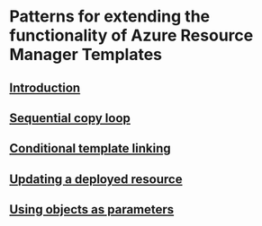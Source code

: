 # Patterns for extending the functionality of Azure Resource Manager Templates
## [Introduction](./index.md)
## [Sequential copy loop](./sequential-loop.md)
## [Conditional template linking](./conditional-linking.md)
## [Updating a deployed resource](./update-resource.md)
## [Using objects as parameters](./objects-as-parameters.md)